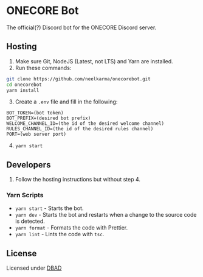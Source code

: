 # ONECORE Bot

The official(?) Discord bot for the ONECORE Discord server.

## Hosting

1. Make sure Git, NodeJS (Latest, not LTS) and Yarn are installed.
2. Run these commands:

```sh
git clone https://github.com/neelkarma/onecorebot.git
cd onecorebot
yarn install
```

3. Create a `.env` file and fill in the following:

```
BOT_TOKEN=(bot token)
BOT_PREFIX=(desired bot prefix)
WELCOME_CHANNEL_ID=(the id of the desired welcome channel)
RULES_CHANNEL_ID=(the id of the desired rules channel)
PORT=(web server port)
```

4. `yarn start`

## Developers

1. Follow the hosting instructions but without step 4.

### Yarn Scripts

- `yarn start` - Starts the bot.
- `yarn dev` - Starts the bot and restarts when a change to the source code is detected.
- `yarn format` - Formats the code with Prettier.
- `yarn lint` - Lints the code with `tsc`.

## License

Licensed under [DBAD](./LICENSE)
